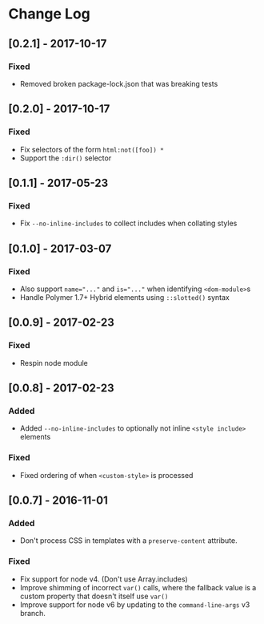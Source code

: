 # Change Log

## [0.2.1] - 2017-10-17
### Fixed
* Removed broken package-lock.json that was breaking tests

## [0.2.0] - 2017-10-17
### Fixed
* Fix selectors of the form `html:not([foo]) *`
* Support the `:dir()` selector

## [0.1.1] - 2017-05-23
### Fixed
* Fix `--no-inline-includes` to collect includes when collating styles

## [0.1.0] - 2017-03-07
### Fixed
* Also support `name="..."` and `is="..."` when identifying `<dom-module>`s
* Handle Polymer 1.7+ Hybrid elements using `::slotted()` syntax

## [0.0.9] - 2017-02-23
### Fixed
* Respin node module

## [0.0.8] - 2017-02-23
### Added
* Added `--no-inline-includes` to optionally not inline `<style include>` elements

### Fixed
* Fixed ordering of when `<custom-style>` is processed

## [0.0.7] - 2016-11-01

### Added
* Don't process CSS in templates with a `preserve-content` attribute.

### Fixed
* Fix support for node v4. (Don't use Array.includes)
* Improve shimming of incorrect `var()` calls, where the fallback value is a custom property that doesn't itself use `var()`
* Improve support for node v6 by updating to the `command-line-args` v3 branch.

